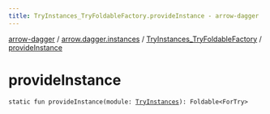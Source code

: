 ```yaml
---
title: TryInstances_TryFoldableFactory.provideInstance - arrow-dagger
---
```


[arrow-dagger](../../index.html) / [arrow.dagger.instances](../index.html) / [TryInstances_TryFoldableFactory](index.html) / [provideInstance](./provide-instance.html)

# provideInstance

`static fun provideInstance(module: `[`TryInstances`](../-try-instances/index.html)`): Foldable<ForTry>`
